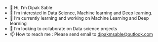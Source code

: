 - 👋 Hi, I’m Dipak Sable
- 👀 I’m interested in Data Science, Machine learning and Deep learning.
- 🌱 I’m currently learning and working on Machine Learning and Deep learning
- 💞️ I’m looking to collaborate on Data science projects
- 📫 How to reach me : Please send email to dipakmsable@outlook.com

<!---
dipakmsable/dipakmsable is a ✨ special ✨ repository because its `README.md` (this file) appears on your GitHub profile.
You can click the Preview link to take a look at your changes.
--->
